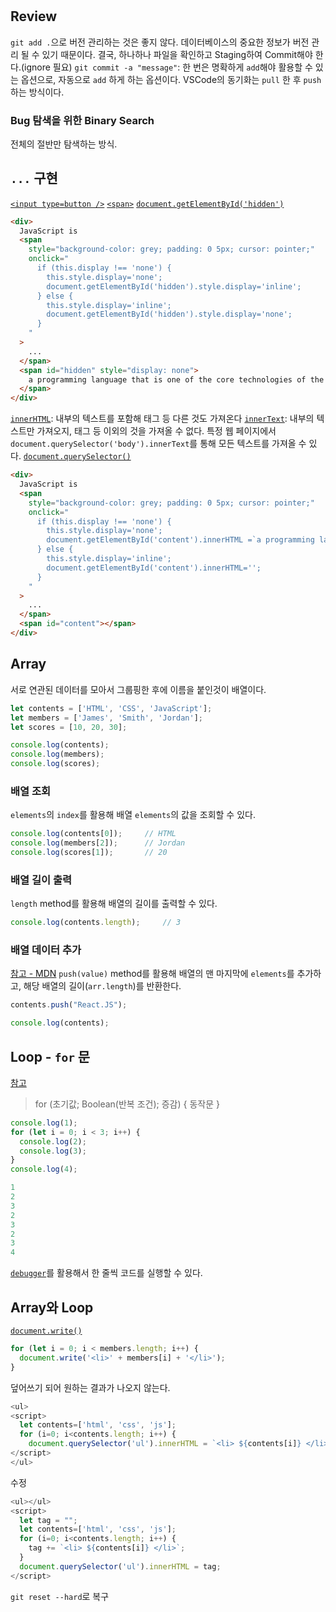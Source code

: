 #
## Review
`git add .`으로 버전 관리하는 것은 좋지 않다. 데이터베이스의 중요한 정보가 버전 관리 될 수 있기 때문이다. 결국, 하나하나 파일을 확인하고 Staging하여 Commit해야 한다.(ignore 필요)
`git commit -a "message"`: 한 번은 명확하게 `add`해야 활용할 수 있는 옵션으로, 자동으로 `add` 하게 하는 옵션이다.
VSCode의 동기화는 `pull` 한 후 `push`하는 방식이다.

### Bug 탐색을 위한 Binary Search
전체의 절반만 탐색하는 방식.

## `...` 구현
[`<input type=button />`](https://developer.mozilla.org/en-US/docs/Web/HTML/Element/input/button)
[`<span>`](https://developer.mozilla.org/ko/docs/Web/HTML/Element/span)
[`document.getElementById('hidden')`](https://developer.mozilla.org/ko/docs/Web/API/Document/getElementById)
```html
<div>
  JavaScript is
  <span
    style="background-color: grey; padding: 0 5px; cursor: pointer;"
    onclick="
      if (this.display !== 'none') {
        this.style.display='none';
        document.getElementById('hidden').style.display='inline';
      } else {
        this.style.display='inline';
        document.getElementById('hidden').style.display='none';
      }
    "
  >
    ...
  </span>
  <span id="hidden" style="display: none">
    a programming language that is one of the core technologies of the World Wide Web, alongside HTML and CSS.
  </span>
</div>
```

[`innerHTML`](https://developer.mozilla.org/ko/docs/Web/API/Element/innerHTML): 내부의 텍스트를 포함해 태그 등 다른 것도 가져온다
[`innerText`](https://developer.mozilla.org/ko/docs/Web/API/HTMLElement/innerText): 내부의 텍스트만 가져오지, 태그 등 이외의 것을 가져올 수 없다.
특정 웹 페이지에서 `document.querySelector('body').innerText`를 통해 모든 텍스트를 가져올 수 있다.
[`document.querySelector()`](https://developer.mozilla.org/ko/docs/Web/API/Document/querySelector)
```html
<div>
  JavaScript is
  <span
    style="background-color: grey; padding: 0 5px; cursor: pointer;"
    onclick="
      if (this.display !== 'none') {
        this.style.display='none';
        document.getElementById('content').innerHTML =`a programming language that is one of the core technologies of the World Wide Web, alongside HTML and CSS.`;
      } else {
        this.style.display='inline';
        document.getElementById('content').innerHTML='';
      }
    "
  >
    ...
  </span>
  <span id="content"></span>
</div>
```

## Array
서로 연관된 데이터를 모아서 그룹핑한 후에 이름을 붙인것이 배열이다.
```javascript
let contents = ['HTML', 'CSS', 'JavaScript'];
let members = ['James', 'Smith', 'Jordan'];
let scores = [10, 20, 30];

console.log(contents);
console.log(members);
console.log(scores);
```

### 배열 조회
`elements`의 `index`를 활용해 배열 `elements`의 값을 조회할 수 있다.
```javascript
console.log(contents[0]);     // HTML
console.log(members[2]);      // Jordan
console.log(scores[1]);       // 20
```

### 배열 길이 출력
`length` method를 활용해 배열의 길이를 출력할 수 있다.
```javascript
console.log(contents.length);     // 3
```

### 배열 데이터 추가
[참고 - MDN](https://developer.mozilla.org/ko/docs/Web/JavaScript/Reference/Global_Objects/Array/push)
`push(value)` method를 활용해 배열의 맨 마지막에 `elements`를 추가하고, 해당 배열의 길이(`arr.length`)를 반환한다.
```javascript
contents.push("React.JS");

console.log(contents);
```

## Loop - `for` 문
[참고](https://developer.mozilla.org/ko/docs/Web/JavaScript/Reference/Statements/for)
> for (초기값; Boolean(반복 조건); 증감) { 동작문 }

```javascript
console.log(1);
for (let i = 0; i < 3; i++) {
  console.log(2);
  console.log(3);
}
console.log(4);

1
2
3
2
3
2
3
4
```

[`debugger`](https://ko.javascript.info/debugging-chrome)를 활용해서 한 줄씩 코드를 실행할 수 있다.

## Array와 Loop
[`document.write()`](https://developer.mozilla.org/ko/docs/Web/API/Document/write)
```javascript
for (let i = 0; i < members.length; i++) {
  document.write('<li>' + members[i] + '</li>');
}
```
덮어쓰기 되어 원하는 결과가 나오지 않는다.
```javascript
<ul>
<script>
  let contents=['html', 'css', 'js'];
  for (i=0; i<contents.length; i++) {
    document.querySelector('ul').innerHTML = `<li> ${contents[i]} </li>`;}
</script>
</ul>
```
수정
```javascript
<ul></ul>
<script>
  let tag = "";
  let contents=['html', 'css', 'js'];
  for (i=0; i<contents.length; i++) {
    tag += `<li> ${contents[i]} </li>`;
  }
  document.querySelector('ul').innerHTML = tag;
</script>
```
`git reset --hard`로 복구